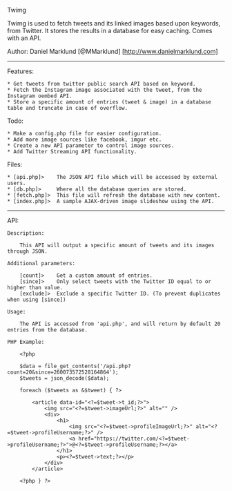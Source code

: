 Twimg

Twimg is used to fetch tweets and its linked images based upon keywords, from Twitter. It stores the results in a database for easy caching. Comes with an API.

Author: Daniel Marklund [@MMarklund] [http://www.danielmarklund.com]

------------------------------

Features:

    * Get tweets from twitter public search API based on keyword.
    * Fetch the Instagram image associated with the tweet, from the Instagram oembed API.
    * Store a specific amount of entries (tweet & image) in a database table and truncate in case of overflow.

Todo:

    * Make a config.php file for easier configuration.
    * Add more image sources like facebook, imgur etc.
    * Create a new API parameter to control image sources.
    * Add Twitter Streaming API functionality.

Files:

    * [api.php]>    The JSON API file which will be accessed by external users.
    * [db.php]>     Where all the database queries are stored.
    * [fetch.php]>  This file will refresh the database with new content.
    * [index.php]>  A sample AJAX-driven image slideshow using the API.

------------------------------

API:

    Description:

        This API will output a specific amount of tweets and its images through JSON.

    Additional parameters:

        [count]>    Get a custom amount of entries.
        [since]>    Only select tweets with the Twitter ID equal to or higher than value.
        [exclude]>  Exclude a specific Twitter ID. (To prevent duplicates when using [since])

    Usage:

        The API is accessed from 'api.php', and will return by default 20 entries from the database.

    PHP Example:

        <?php

        $data = file_get_contents('/api.php?count=20&since=260073572528164864');
        $tweets = json_decode($data);

        foreach ($tweets as &$tweet) { ?>

            <article data-id="<?=$tweet->t_id;?>">
                <img src="<?=$tweet->imageUrl;?>" alt="" />
                <div>
                    <h1>
                        <img src="<?=$tweet->profileImageUrl;?>" alt="<?=$tweet->profileUsername;?>" />
                        <a href="https://twitter.com/<?=$tweet->profileUsername;?>">@<?=$tweet->profileUsername;?></a>
                    </h1>
                    <p><?=$tweet->text;?></p>
                </div>
            </article>
        
        <?php } ?>